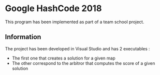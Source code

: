 # Google HashCode 2018

This program has been implemented as part of a team school project.

## Information

The project has been developed in Visual Studio and has 2 executables :
- The first one that creates a solution for a given map
- The other correspond to the arbitror that computes the score of a given solution